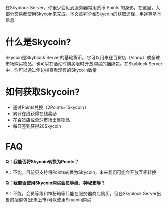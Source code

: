 在Skyblock Server，你很少会见到服务器常用货币 Points 的身影。在这里，大部分交易都使用Skycoin来完成。本文章将介绍Skycoin的获取途径、用途等基本信息

# 什么是Skycoin?

Skycoin是Skyblock Server的基础货币。它可以用来在百货店（/shop）或全球市场购买物品，也可以在活动时购买限时开放购买的捆绑包。在Skyblock Server中，你可以通过侧边栏查看现有的Skycoin数量

# 如何获取Skycoin?



- 通过Points兑换（2Points=1Skycoin）
- 累计在线获得在线奖励
- 在百货店或全球市场出售物品
- 每日签到获得20Skycoin

# FAQ

**Q：我能否将Skycoin转换为Points？**

A：不能。目前只支持将Points转换为Skycoin，未来我们可能会开放互相转换

**Q：我能否使用Skycoin购买会员等级、神秘箱等？**

A：不能。会员等级和神秘箱等只能在服务器商店购买，但在Skyblock Server出售的捆绑包(还未上市)可以使用Skycoin购买